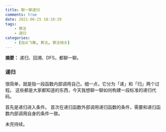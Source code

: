 ```yaml
---
title: 聊一聊递归
comments: true
date: 2021-06-25 18:10:29
tags:
    - 算法
    - 递归
categories:
    - [指尖飞舞, 算法, 算法相关]
---
```

__摘要：__
递归、回溯、DFS，都聊一聊。
<!-- more -->

### 递归
很简单，就是指一段函数内部调用自己。细一点，它分为「递」和「归」两个过程。
这些都是大家都知道的东西，今天我想聊一聊如何构建一段标准的递归代码。

首先是递归进入条件。
首次在递归函数外部调用递归函数的条件，需要和递归函数内部调用自身的条件一致。

未完待续。